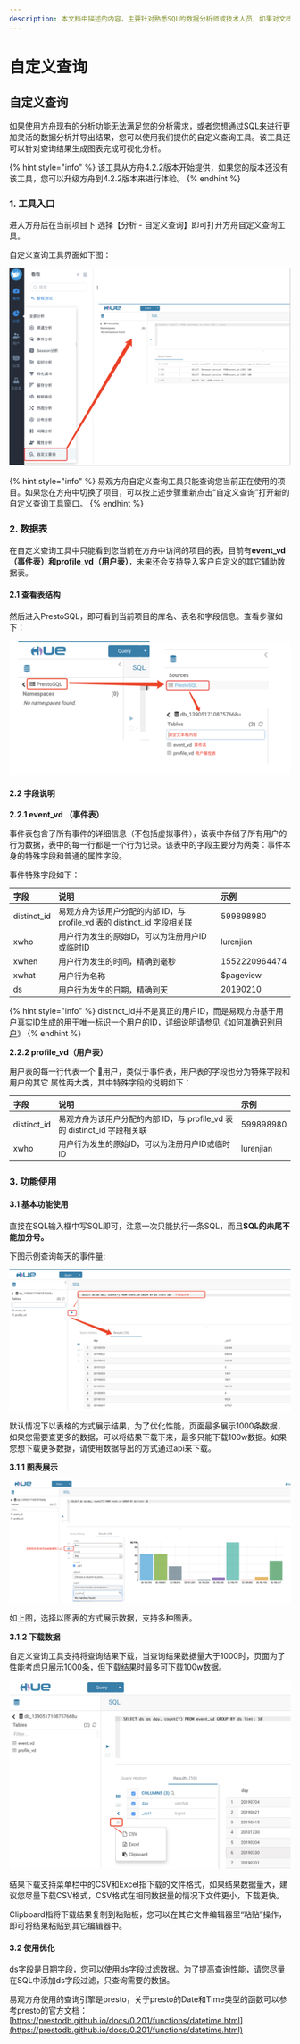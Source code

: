 ```yaml
---
description: 本文档中描述的内容，主要针对熟悉SQL的数据分析师或技术人员，如果对文档内容有疑惑，请咨询我们。
---
```


# 自定义查询

## 自定义查询

如果使用方舟现有的分析功能无法满足您的分析需求，或者您想通过SQL来进行更加灵活的数据分析并导出结果，您可以使用我们提供的自定义查询工具。该工具还可以针对查询结果生成图表完成可视化分析。

{% hint style="info" %}
该工具从方舟4.2.2版本开始提供，如果您的版本还没有该工具，您可以升级方舟到4.2.2版本来进行体验。
{% endhint %}

### 1. 工具入口

进入方舟后在当前项目下 选择【分析 - 自定义查询】即可打开方舟自定义查询工具。

自定义查询工具界面如下图：

![](../../.gitbook/assets/image%20%2824%29.png)

{% hint style="info" %}
易观方舟自定义查询工具只能查询您当前正在使用的项目。如果您在方舟中切换了项目，可以按上述步骤重新点击“自定义查询”打开新的自定义查询工具窗口。
{% endhint %}

### 2. 数据表

在自定义查询工具中只能看到您当前在方舟中访问的项目的表，目前有**event\_vd（事件表）**和**profile\_vd（用户表）**，未来还会支持导入客户自定义的其它辅助数据表。

#### 2.1 查看表结构

然后进入PrestoSQL，即可看到当前项目的库名、表名和字段信息。查看步骤如下：

![](../../.gitbook/assets/image%20%2816%29.png)

#### 2.2 字段说明

**2.2.1 event\_vd （事件表）**

事件表包含了所有事件的详细信息（不包括虚拟事件），该表中存储了所有用户的行为数据，表中的每一行都是一个行为记录。该表中的字段主要分为两类：事件本身的特殊字段和普通的属性字段。

事件特殊字段如下：

| 字段 | 说明 | 示例 |
| :--- | :--- | :--- |
| distinct\_id | 易观方舟为该用户分配的内部 ID，与 profile\_vd 表的 distinct\_id 字段相关联 | 599898980 |
| xwho | 用户行为发生的原始ID，可以为注册用户ID或临时ID | lurenjian |
| xwhen | 用户行为发生的时间，精确到毫秒 | 1552220964474 |
| xwhat | 用户行为名称 | $pageview |
| ds | 用户行为发生的日期，精确到天 | 20190210 |

{% hint style="info" %}
distinct\_id并不是真正的用户ID，而是易观方舟基于用户真实ID生成的用于唯一标识一个用户的ID，详细说明请参见《[如何准确识别用户](../../integration/prepare/user-identify.md)》
{% endhint %}

**2.2.2 profile\_vd（用户表）**

用户表的每一行代表一个 用户，类似于事件表，用户表的字段也分为特殊字段和用户的其它 属性两大类，其中特殊字段的说明如下：

| 字段 | 说明 | 示例 |
| :--- | :--- | :--- |
| distinct\_id | 易观方舟为该用户分配的内部 ID，与 profile\_vd 表的 distinct\_id 字段相关联 | 599898980 |
| xwho | 用户行为发生的原始ID，可以为注册用户ID或临时ID | lurenjian |

### 3. 功能使用

#### 3.1 基本功能使用

直接在SQL输入框中写SQL即可，注意一次只能执行一条SQL，而且**SQL的未尾不能加分号。**

下图示例查询每天的事件量:

![](../../.gitbook/assets/image%20%2885%29.png)

默认情况下以表格的方式展示结果，为了优化性能，页面最多展示1000条数据，如果您需要查更多的数据，可以将结果下载下来，最多只能下载100w数据。如果您想下载更多数据，请使用数据导出的方式通过api来下载。

**3.1.1 图表展示**

![](../../.gitbook/assets/image%20%2810%29.png)

如上图，选择以图表的方式展示数据，支持多种图表。

**3.1.2 下载数据**

自定义查询工具支持将查询结果下载，当查询结果数据量大于1000时，页面为了性能考虑只展示1000条，但下载结果时最多可下载100w数据。

![](../../.gitbook/assets/image%20%2829%29.png)

结果下载支持菜单栏中的CSV和Excel指下载的文件格式，如果结果数据量大，建议您尽量下载CSV格式，CSV格式在相同数据量的情况下文件更小，下载更快。

Clipboard指将下载结果复制到粘贴板，您可以在其它文件编辑器里“粘贴”操作，即可将结果粘贴到其它编辑器中。

#### 3.2 使用优化

ds字段是日期字段，您可以使用ds字段过滤数据。为了提高查询性能，请您尽量在SQL中添加ds字段过滤，只查询需要的数据。

易观方舟使用的查询引擎是presto，关于presto的Date和Time类型的函数可以参考presto的官方文档：[https://prestodb.github.io/docs/0.201/functions/datetime.html](https://prestodb.github.io/docs/0.201/functions/datetime.html)

